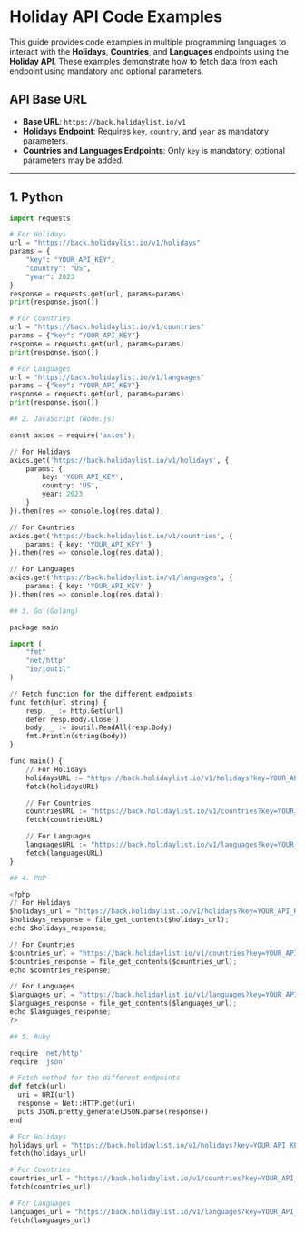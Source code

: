 # Holiday API Code Examples

This guide provides code examples in multiple programming languages to interact with the **Holidays**, **Countries**, and **Languages** endpoints using the **Holiday API**. These examples demonstrate how to fetch data from each endpoint using mandatory and optional parameters.

## API Base URL
- **Base URL**: `https://back.holidaylist.io/v1`
- **Holidays Endpoint**: Requires `key`, `country`, and `year` as mandatory parameters.
- **Countries and Languages Endpoints**: Only `key` is mandatory; optional parameters may be added.

---

## 1. Python

```python
import requests

# For Holidays
url = "https://back.holidaylist.io/v1/holidays"
params = {
    "key": "YOUR_API_KEY", 
    "country": "US", 
    "year": 2023
}
response = requests.get(url, params=params)
print(response.json())

# For Countries
url = "https://back.holidaylist.io/v1/countries"
params = {"key": "YOUR_API_KEY"}
response = requests.get(url, params=params)
print(response.json())

# For Languages
url = "https://back.holidaylist.io/v1/languages"
params = {"key": "YOUR_API_KEY"}
response = requests.get(url, params=params)
print(response.json())

## 2. JavaScript (Node.js)

const axios = require('axios');

// For Holidays
axios.get('https://back.holidaylist.io/v1/holidays', {
    params: {
        key: 'YOUR_API_KEY',
        country: 'US',
        year: 2023
    }
}).then(res => console.log(res.data));

// For Countries
axios.get('https://back.holidaylist.io/v1/countries', {
    params: { key: 'YOUR_API_KEY' }
}).then(res => console.log(res.data));

// For Languages
axios.get('https://back.holidaylist.io/v1/languages', {
    params: { key: 'YOUR_API_KEY' }
}).then(res => console.log(res.data));

## 3. Go (Golang)

package main

import (
    "fmt"
    "net/http"
    "io/ioutil"
)

// Fetch function for the different endpoints
func fetch(url string) {
    resp, _ := http.Get(url)
    defer resp.Body.Close()
    body, _ := ioutil.ReadAll(resp.Body)
    fmt.Println(string(body))
}

func main() {
    // For Holidays
    holidaysURL := "https://back.holidaylist.io/v1/holidays?key=YOUR_API_KEY&country=US&year=2023"
    fetch(holidaysURL)

    // For Countries
    countriesURL := "https://back.holidaylist.io/v1/countries?key=YOUR_API_KEY"
    fetch(countriesURL)

    // For Languages
    languagesURL := "https://back.holidaylist.io/v1/languages?key=YOUR_API_KEY"
    fetch(languagesURL)
}

## 4. PHP

<?php
// For Holidays
$holidays_url = "https://back.holidaylist.io/v1/holidays?key=YOUR_API_KEY&country=US&year=2023";
$holidays_response = file_get_contents($holidays_url);
echo $holidays_response;

// For Countries
$countries_url = "https://back.holidaylist.io/v1/countries?key=YOUR_API_KEY";
$countries_response = file_get_contents($countries_url);
echo $countries_response;

// For Languages
$languages_url = "https://back.holidaylist.io/v1/languages?key=YOUR_API_KEY";
$languages_response = file_get_contents($languages_url);
echo $languages_response;
?>

## 5. Ruby

require 'net/http'
require 'json'

# Fetch method for the different endpoints
def fetch(url)
  uri = URI(url)
  response = Net::HTTP.get(uri)
  puts JSON.pretty_generate(JSON.parse(response))
end

# For Holidays
holidays_url = "https://back.holidaylist.io/v1/holidays?key=YOUR_API_KEY&country=US&year=2023"
fetch(holidays_url)

# For Countries
countries_url = "https://back.holidaylist.io/v1/countries?key=YOUR_API_KEY"
fetch(countries_url)

# For Languages
languages_url = "https://back.holidaylist.io/v1/languages?key=YOUR_API_KEY"
fetch(languages_url)
